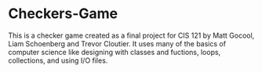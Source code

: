 # Checkers-Game
This is a checker game created as a final project for CIS 121 by Matt Gocool, Liam Schoenberg and Trevor Cloutier. It uses many of the basics of computer science like designing with classes and fuctions, loops, collections, and using I/O files.